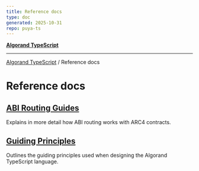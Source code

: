 ```yaml
---
title: Reference docs
type: doc
generated: 2025-10-31
repo: puya-ts
---
```

[**Algorand TypeScript**](../README.md)

***

[Algorand TypeScript](../modules.md) / Reference docs

# Reference docs

## [ABI Routing Guides](documents/ABI-Routing.md)

Explains in more detail how ABI routing works with ARC4 contracts.

## [Guiding Principles](documents/Guiding-Principles.md)

Outlines the guiding principles used when designing the Algorand TypeScript language.
